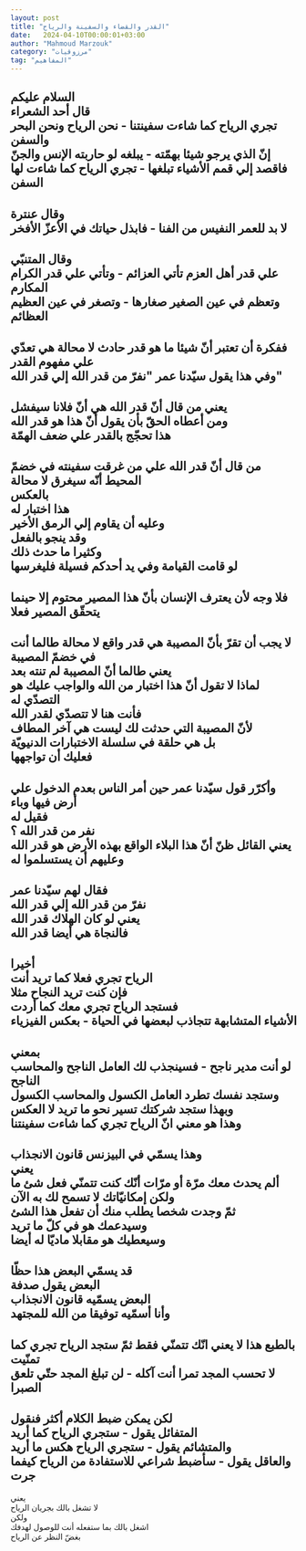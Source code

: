 ```yaml
---
layout: post
title: "القدر والقضاء والسفينة والرياح"
date:   2024-04-10T00:00:01+03:00
author: "Mahmoud Marzouk"
category: "مرزوقيات"
tag: "المفاهيم"
---
```



السلام عليكم  
قال أحد الشعراء  
تجري الرياح كما شاءت سفينتنا - نحن الرياح ونحن البحر
والسفن  
إنّ الذي يرجو شيئا بهمّته - يبلغه لو حاربته الإنس
والجنّ  
فاقصد إلي قمم الأشياء تبلغها - تجري الرياح كما شاءت لها
السفن  
-  
وقال عنترة  
لا بد للعمر النفيس من الفنا - فابذل حياتك في الأعزّ
الأفخر  
-  
وقال المتنبّي  
علي قدر أهل العزم تأتي العزائم - وتأتي علي قدر الكرام
المكارم  
وتعظم في عين الصغير صغارها - وتصغر في عين العظيم
العظائم  
-  
ففكرة أن تعتبر أنّ شيئا ما هو قدر حادث لا محالة هي تعدّي
علي مفهوم القدر  
وفي هذا يقول سيّدنا عمر "نفرّ من قدر الله إلي قدر
الله"  
-  
يعني من قال أنّ قدر الله هي أنّ فلانا سيفشل  
ومن أعطاه الحقّ بأن يقول أنّ هذا هو قدر الله  
هذا تحجّج بالقدر علي ضعف الهمّة  
-  
من قال أنّ قدر الله علي من غرقت سفينته في خضمّ المحيط أنّه
سيغرق لا محالة  
بالعكس  
هذا اختبار له  
وعليه أن يقاوم إلي الرمق الأخير  
وقد ينجو بالفعل  
وكثيرا ما حدث ذلك  
لو قامت القيامة وفي يد أحدكم فسيلة فليغرسها  
-  
فلا وجه لأن يعترف الإنسان بأنّ هذا المصير محتوم إلا حينما
يتحقّق المصير فعلا  
-  
لا يجب أن تقرّ بأنّ المصيبة هي قدر واقع لا محالة طالما أنت
في خضمّ المصيبة  
يعني طالما أنّ المصيبة لم تنته بعد  
لماذا لا تقول أنّ هذا اختبار من الله والواجب عليك هو
التصدّي له  
فأنت هنا لا تتصدّي لقدر الله  
لأنّ المصيبة التي حدثت لك ليست هي آخر المطاف  
بل هي حلقة في سلسلة الاختبارات الدنيويّة  
فعليك أن تواجهها  
-  
وأكرّر قول سيّدنا عمر حين أمر الناس بعدم الدخول علي أرض
فيها وباء  
فقيل له  
نفر من قدر الله ؟  
يعني القائل ظنّ أنّ هذا البلاء الواقع بهذه الأرض هو قدر
الله  
وعليهم أن يستسلموا له  
-  
فقال لهم سيّدنا عمر  
نفرّ من قدر الله إلي قدر الله  
يعني لو كان الهلاك قدر الله  
فالنجاة هي أيضا قدر الله  
-  
أخيرا  
الرياح تجري فعلا كما تريد أنت  
فإن كنت تريد النجاح مثلا  
فستجد الرياح تجري معك كما أردت  
الأشياء المتشابهة تتجاذب لبعضها في الحياة - بعكس
الفيزياء  
-  
بمعني  
لو أنت مدير ناجح - فسينجذب لك العامل الناجح والمحاسب
الناجح  
وستجد نفسك تطرد العامل الكسول والمحاسب الكسول  
وبهذا ستجد شركتك تسير نحو ما تريد لا العكس  
وهذا هو معني انّ الرياح تجري كما شاءت سفينتنا  
-  
وهذا يسمّي في البيزنس قانون الانجذاب  
يعني  
ألم يحدث معك مرّة أو مرّات أنّك كنت تتمنّي فعل شئ
ما  
ولكن إمكانيّاتك لا تسمح لك به الآن  
ثمّ وجدت شخصا يطلب منك أن تفعل هذا الشئ  
وسيدعمك هو في كلّ ما تريد  
وسيعطيك هو مقابلا ماديّا له أيضا  
-  
قد يسمّي البعض هذا حظّا  
البعض يقول صدفة  
البعض يسمّيه قانون الانجذاب  
وأنا أسمّيه توفيقا من الله للمجتهد  
-  
بالطبع هذا لا يعني انّك تتمنّي فقط ثمّ ستجد الرياح تجري كما
تمنّيت  
لا تحسب المجد تمرا أنت آكله - لن تبلغ المجد حتّي تلعق
الصبرا  
-  
لكن يمكن ضبط الكلام أكثر فنقول  
المتفائل يقول - ستجري الرياح كما أريد  
والمتشائم يقول - ستجري الرياح هكس ما أريد  
والعاقل يقول - سأضبط شراعي للاستفادة من الرياح كيفما
جرت  
-  
يعني  
لا تشغل بالك بجريان الرياح  
ولكن  
اشغل بالك بما ستفعله أنت للوصول لهدفك  
بغضّ النظر عن الرياح
